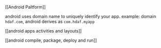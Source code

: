 [[Android Paltform]]

android uses domain name to uniquely identify your app.
example:
domain `hdaf.com`, android derives as `com.hdaf.myapp`

[[android apps activities and layouts]]

[[android compile, package, deploy and run]]
